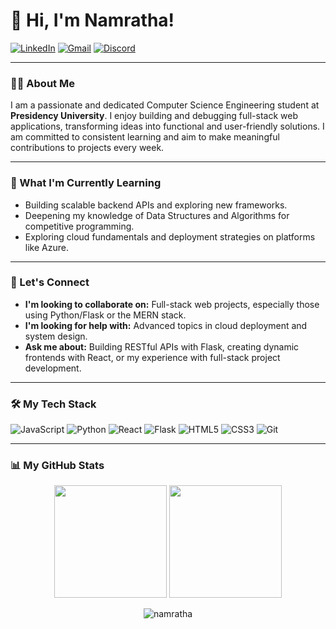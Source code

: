 
# 👋 Hi, I'm Namratha!

<p align="left">
  <a href="https://www.linkedin.com/in/your-linkedin-url" target="_blank"><img src="https://img.shields.io/badge/-LinkedIn-0077B5?style=for-the-badge&logo=linkedin&logoColor=white" alt="LinkedIn"></a>
  <a href="mailto:your.email@gmail.com"><img src="https://img.shields.io/badge/-Gmail-D14836?style=for-the-badge&logo=gmail&logoColor=white" alt="Gmail"></a>
  <a href="https://discord.com/users/your-discord-id"><img src="https://img.shields.io/badge/-Discord-5865F2?style=for-the-badge&logo=discord&logoColor=white" alt="Discord"></a>
</p>

---

### 👨‍💻 About Me

I am a passionate and dedicated Computer Science Engineering student at **Presidency University**. I enjoy building and debugging full-stack web applications, transforming ideas into functional and user-friendly solutions. I am committed to consistent learning and aim to make meaningful contributions to projects every week.

---

### 🚀 What I'm Currently Learning

-   Building scalable backend APIs and exploring new frameworks.
-   Deepening my knowledge of Data Structures and Algorithms for competitive programming.
-   Exploring cloud fundamentals and deployment strategies on platforms like Azure.

---

### 🤝 Let's Connect

-   **I'm looking to collaborate on:** Full-stack web projects, especially those using Python/Flask or the MERN stack.
-   **I'm looking for help with:** Advanced topics in cloud deployment and system design.
-   **Ask me about:** Building RESTful APIs with Flask, creating dynamic frontends with React, or my experience with full-stack project development.

---

### 🛠️ My Tech Stack

<p align="left">
  <img src="https://img.shields.io/badge/JavaScript-F7DF1E?style=for-the-badge&logo=javascript&logoColor=black" alt="JavaScript"/>
  <img src="https://img.shields.io/badge/Python-3776AB?style=for-the-badge&logo=python&logoColor=white" alt="Python"/>
  <img src="https://img.shields.io/badge/React-20232A?style=for-the-badge&logo=react&logoColor=61DAFB" alt="React"/>
  <img src="https://img.shields.io/badge/Flask-000000?style=for-the-badge&logo=flask&logoColor=white" alt="Flask"/>
  <img src="https://img.shields.io/badge/HTML5-E34F26?style=for-the-badge&logo=html5&logoColor=white" alt="HTML5"/>
  <img src="https://img.shields.io/badge/CSS3-1572B6?style=for-the-badge&logo=css3&logoColor=white" alt="CSS3"/>
  <img src="https://img.shields.io/badge/Git-F05032?style=for-the-badge&logo=git&logoColor=white" alt="Git"/>
</p>

---

### 📊 My GitHub Stats

<p align="center">
  <img height="180em" src="https://github-readme-stats.vercel.app/api?username=Namratha1305&show_icons=true&theme=dracula&include_all_commits=true&count_private=true"/>
  <img height="180em" src="https://github-readme-stats.vercel.app/api/top-langs/?username=Namratha1305&layout=compact&langs_count=8&theme=dracula"/>
</p>

<p align="center">
  <img align="center" src="https://github-readme-streak-stats.herokuapp.com/?user=Namratha1305&theme=dracula" alt="namratha" />
</p>
